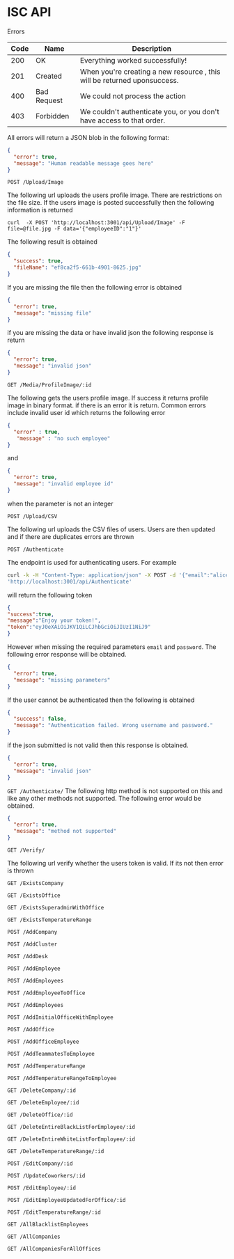 # ISC API

Errors

|Code	|Name|	Description|
|---|---|---|
|200 | OK| Everything worked successfully!|
|201 | Created | When you're creating a new resource , this will be returned uponsuccess.|
|400 | Bad Request | We could not process the action|
|403 | Forbidden | We couldn't authenticate you, or you don't have access to that order.|

All errors will return a JSON blob in the following format:
```json
{
  "error": true,
  "message": "Human readable message goes here"
}
```

`POST /Upload/Image`

The following url uploads the users profile image. There are restrictions on the file size. If the users image is posted successfully then the following information is returned

```
curl  -X POST 'http://localhost:3001/api/Upload/Image' -F file=@file.jpg -F data='{"employeeID":"1"}'
```
The following result is obtained

```json
{
  "success": true,
  "fileName": "ef8ca2f5-661b-4901-8625.jpg"
}
```
If you are missing the file then the following error is obtained

```json
{
  "error": true,
  "message": "missing file"
}
```
if  you are missing the data or have invalid json the following response is return

```json
{
  "error": true,
  "message": "invalid json"
}
```


`GET /Media/ProfileImage/:id`

The following gets the users profile image. If success it returns profile image in binary format. if there is an error it is return. Common errors include invalid user id which returns the following error
```json
{
  "error" : true,
   "message" : "no such employee"
}
```
and
```json
{
  "error": true,
  "message": "invalid employee id"
}
```

when the parameter is not an integer

`POST /Upload/CSV`

The following url uploads the CSV files of users. Users are then updated and if there are duplicates errors are thrown

`POST /Authenticate`

The endpoint is used for authenticating users. For example
```bash
curl -k -H "Content-Type: application/json" -X POST -d '{"email":"alice@asu.edu", "password": "1234"}'
'http://localhost:3001/api/Authenticate'
```
will return the following token
```json
{
"success":true,
"message":"Enjoy your token!",
"token":"eyJ0eXAiOiJKV1QiLCJhbGciOiJIUzI1NiJ9"
}
```
However when missing the required parameters `email` and `password`. The following error response will be obtained.

```json
{
  "error": true,
  "message": "missing parameters"
}
```
If the user cannot be authenticated then the following is obtained

```json
{
  "success": false,
  "message": "Authentication failed. Wrong username and password."
}
```
if the json submitted is not valid then this response is obtained.

```json
{
  "error": true,
  "message": "invalid json"
}
```

`GET /Authenticate/`
The following http method is not supported on this and like any other methods not supported. The following error would be obtained.

```json
{
  "error": true,
  "message": "method not supported"
}
```


`GET /Verify/`

The following url verify whether the users token is valid. If its not then error is thrown

`GET /ExistsCompany`

`GET /ExistsOffice`

`GET /ExistsSuperadminWithOffice`

`GET /ExistsTemperatureRange`

`POST /AddCompany`

`POST /AddCluster`

`POST /AddDesk`

`POST /AddEmployee`

`POST /AddEmployees`

`POST /AddEmployeeToOffice`

`POST /AddEmployees`

`POST /AddInitialOfficeWithEmployee`

`POST /AddOffice`

`POST /AddOfficeEmployee`

`POST /AddTeammatesToEmployee`

`POST /AddTemperatureRange`

`POST /AddTemperatureRangeToEmployee`

`GET /DeleteCompany/:id`

`GET /DeleteEmployee/:id`

`GET /DeleteOffice/:id`

`GET /DeleteEntireBlackListForEmployee/:id`

`GET /DeleteEntireWhiteListForEmployee/:id`

`GET /DeleteTemperatureRange/:id`

`POST /EditCompany/:id`

`POST /UpdateCoworkers/:id`

`POST /EditEmployee/:id`

`POST /EditEmployeeUpdatedForOffice/:id`

`POST /EditTemperatureRange/:id`

`GET /AllBlacklistEmployees`

`GET /AllCompanies`

`GET /AllCompaniesForAllOffices`
